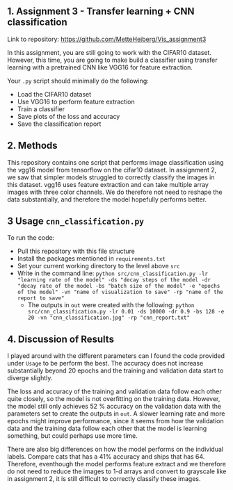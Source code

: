 ## 1. Assignment 3 - Transfer learning + CNN classification
Link to repository: https://github.com/MetteHejberg/Vis_assignment3

In this assignment, you are still going to work with the CIFAR10 dataset. However, this time, you are going to make build a classifier using transfer learning with a pretrained CNN like VGG16 for feature extraction. 

Your ```.py``` script should minimally do the following:

- Load the CIFAR10 dataset
- Use VGG16 to perform feature extraction
- Train a classifier 
- Save plots of the loss and accuracy 
- Save the classification report

## 2. Methods
This repository contains one script that performs image classification using the vgg16 model from tensorflow on the cifar10 dataset. In assignment 2, we saw that simpler models struggled to correctly classify the images in this dataset. vgg16 uses feature extraction and can take multiple array images with three color channels. We do therefore not need to reshape the data substantially, and therefore the model hopefully performs better.

## 3 Usage ```cnn_classification.py``` 
To run the code:
- Pull this repository with this file structure
- Install the packages mentioned in ```requirements.txt```
- Set your current working directory to the level above ```src```
- Write in the command line: ```python src/cnn_classification.py -lr "learning rate of the model" -ds "decay steps of the model -dr "decay rate of the model -bs "batch size of the model" -e "epochs of the model" -vn "name of visualization to save" -rp "name of the report to save"```
  - The outputs in ```out``` were created with the following: ```python src/cnn_classification.py -lr 0.01 -ds 10000 -dr 0.9 -bs 128 -e 20 -vn "cnn_classification.jpg" -rp "cnn_report.txt"```

## 4. Discussion of Results
I played around with the different parameters can I found the code provided under ```Usage``` to be perform the best. The accuracy does not increase substantially beyond 20 epochs and the training and validation data start to diverge slightly.

The loss and accuracy of the training and validation data follow each other quite closely, so the model is not overfitting on the training data. However, the model still only achieves 52 % accuracy on the validation data with the parameters set to create the outputs in ```out```. A slower learning rate and more epochs might improve performance, since it seems from how the validation data and the training data follow each other that the model is learning something, but could perhaps use more time. 

There are also big differences on how the model performs on the individual labels. Compare cats that has a 41% accuracy and ships that has 64. Therefore, eventhough the model performs feature extract and we therefore do not need to reduce the images to 1-d arrays and convert to grayscale like in assignment 2, it is still difficult to correctly classify these images.
